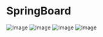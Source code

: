 # SpringBoard

![Image](https://img.shields.io/badge/Build-Gradle-brightgreen.svg)
![Image](https://img.shields.io/badge/IDE-Intellij-brightgreen.svg)
![Image](https://img.shields.io/badge/Framework-Springboot-brightgreen.svg)
![Image](https://img.shields.io/badge/Database-MongoDB-brightgreen.svg)

